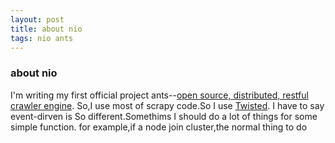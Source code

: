 ```yaml
---
layout: post
title: about nio
tags: nio ants 
---
```

### about nio
I'm writing my first official project ants--[open source, distributed, restful crawler engine](https://github.com/wcong/ants).
So,I use most of scrapy code.So I use [Twisted](www.twistedmatrix.com/).
I have to say event-dirven is So different.Somethims I should do a lot of things for some simple function.
for example,if a node join cluster,the normal thing to do  